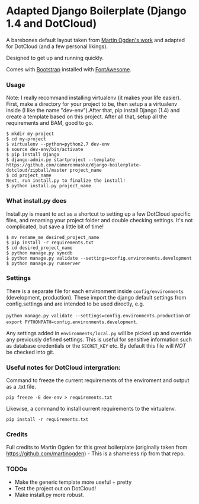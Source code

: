 Adapted Django Boilerplate (Django 1.4 and DotCloud)
===========================================
A barebones default layout taken from [Martin Ogden's work](https://github.com/martinogden/django-boilerplate) and adapted for DotCloud (and a few personal likings).

Designed to get up and running quickly. 

Comes with [Bootstrap](http://twitter.github.com/bootstrap/) installed with [FontAwesome](http://fortawesome.github.com/Font-Awesome/).

### Usage
Note: I really recommand installing virtualenv (it makes your life easier).
First, make a directory for your project to be, then setup a a virtualenv inside (I like the name "dev-env").After that, pip install Django (1.4) and create a template based on this project. After all that, setup all the requirements and BAM, good to go. 

	$ mkdir my-project	
	$ cd my-project
	$ virtualenv --python=python2.7 dev-env
	$ source dev-env/bin/activate 
	$ pip install Django
    $ django-admin.py startproject --template https://github.com/cameronmaske/django-boilerplate-dotcloud/zipball/master project_name
    $ cd project_name
    Next, run install.py to finalize the install! 
	$ python install.py project_name

### What install.py does

Install.py is meant to act as a shortcut to setting up a few DotCloud specific files, and renaming your project folder and double checking settings. It's not complicated, but save a little bit of time!

    $ mv rename_me desired_project_name
    $ pip install -r requirements.txt
    $ cd desired_project_name
    $ python manage.py syncdb
    $ python manage.py validate --settings=config.environments.development
    $ python manage.py runserver

### Settings

There is a separate file for each environment inside `config/environments` (development, production). These import the django default settings from config.settings and are intended to be used directly, e.g. 

`python manage.py validate --settings=config.environments.production`
or 
`export PYTHONPATH=config.environments.development`.

Any settings added in `environments/local.py` will be picked up and override any previously defined settings. This is useful for sensitive information such as database credentials or the `SECRET_KEY` etc. By default this file will *NOT* be checked into git.

### Useful notes for DotCloud intergration:
Command to freeze the current requirements of the enviroment and output as a .txt file.

`pip freeze -E dev-env > requirements.txt`

Likewise, a command to install current requirements to the virtualenv. 

`pip install -r requirements.txt`

### Credits

Full credits to Martin Ogden for this great boilerplate (originally taken from https://github.com/martinogden) - This is a shameless rip from that repo. 

### TODOs
* Make the generic template more useful + pretty
* Test the project out on DotCloud! 
* Make install.py more robust. 







